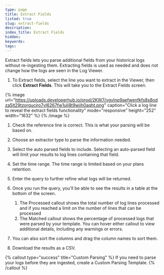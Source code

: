 ```yaml
---
type: page
title: Extract Fields
listed: true
slug: extract-fields
description: 
index_title: Extract Fields
hidden: 
keywords: 
tags: 
---
```



Extract fields lets you parse additional fields from your historical logs without re-ingesting them. Extracting fields is used as needed and does not change how the logs are seen in the Log Viewer.

1. To Extract fields, select the line you want to extract in the Viewer, then click **Extract Fields**. This will take you to the Extract Fields screen.

{% image url="https://uploads.developerhub.io/prod/2KW7/vgylnp9aefwenfkfs8s8odza5lt29tzorgucjro7vl6267fw1ulj8t9wiih0aqht.png" caption="Click a log line to reveal the extract fields functionality" mode="responsive" height="252" width="1632" %}
{% /image %}

1. Check the reference line is correct. This is what your parsing will be based on.
2. Choose an extractor type to parse the information needed.
3. Select the auto parsed fields to include. Selecting an auto-parsed field will limit your results to log lines containing that field.
4. Set the time range. The time range is limited based on your plans retention.
5. Enter the query to further refine what logs will be returned.
6. Once you run the query, you'll be able to see the results in a table at the bottom of the screen.

    1. The Processed callout shows the total number of log lines processed and if you reached a limit on the number of lines that can be processed
    2. The Matched callout shows the percentage of processed logs that were parsed by your template. You can hover either callout to view additional details, including any warnings or errors.

7. You can also sort the columns and drag the column names to sort them.
8. Download the results as a CSV.

{% callout type="success" title="Custom Parsing" %}
If you need to parse your logs before they are ingested, create a Custom Parsing Template.
{% /callout %}